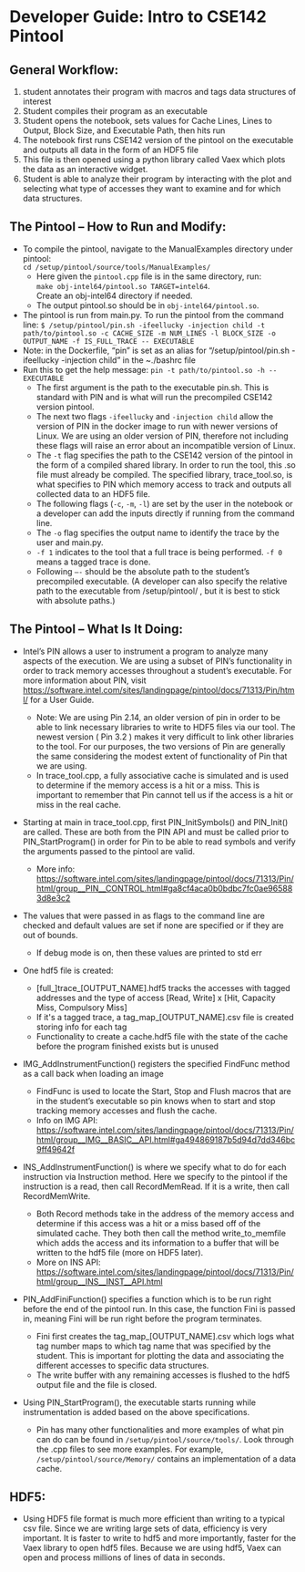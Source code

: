 # Developer Guide: Intro to CSE142 Pintool
## General Workflow:
1.	student annotates their program with macros and tags data structures of interest
2.	Student compiles their program as an executable
3.	Student opens the notebook, sets values for Cache Lines, Lines to Output, Block Size, and Executable Path, then hits run
4.	The notebook first runs CSE142 version of the pintool on the executable and outputs  all data in the form of an HDF5 file
5.	This file is then opened using a python library called Vaex which plots the data as an interactive widget.
6.	Student is able to analyze their program by interacting with the plot and selecting what type of accesses they want to examine and for which data structures.

## The Pintool – How to Run and Modify:
* To compile the pintool, navigate to the ManualExamples directory under pintool:  
`cd /setup/pintool/source/tools/ManualExamples/`  
  * Here given the `pintool.cpp` file is in the same directory, run:  
  `make obj-intel64/pintool.so TARGET=intel64`.  
  Create an obj-intel64 directory if needed.
  * The output pintool.so should be in `obj-intel64/pintool.so`.  
* The pintool is run from main.py.
To run the pintool from the command line:
`$ /setup/pintool/pin.sh -ifeellucky -injection child -t path/to/pintool.so -c CACHE_SIZE -m NUM_LINES -l BLOCK_SIZE -o OUTPUT_NAME -f IS_FULL_TRACE -- EXECUTABLE`
* Note: in the Dockerfile, “pin” is set as an alias for “/setup/pintool/pin.sh -ifeellucky -injection child” in the ~./bashrc file
* Run this to get the help message:
`pin -t path/to/pintool.so -h -- EXECUTABLE`
  * The first argument is the path to the executable pin.sh. This is standard with PIN and is what will run the precompiled CSE142 version pintool. 
  * The next two flags `-ifeellucky` and `-injection child` allow the version of PIN in the docker image to run with newer versions of Linux. We are using an older version of PIN, therefore not including these flags will raise an error about an incompatible version of Linux.
  * The `-t` flag specifies the path to the CSE142 version of the pintool in the form of a compiled shared library. In order to run the tool, this .so file must already be compiled. The specified library, trace_tool.so, is what specifies to PIN which memory access to track and outputs all collected data to an HDF5 file. 
  * The following flags (`-c`, `-m`, `-l`) are set by the user in the notebook or a developer can add the inputs directly if running from the command line.
  * The `-o` flag specifies the output name to identify the trace by the user and main.py.
  * `-f 1` indicates to the tool that a full trace is being performed. `-f 0` means a tagged trace is done.
  * Following `–-` should be the absolute path to the student’s precompiled executable. (A developer can also specify the relative path to the executable from /setup/pintool/ , but it is best to stick with absolute paths.)

## The Pintool – What Is It Doing:
* Intel’s PIN allows a user to instrument a program to analyze many aspects of the execution. We are using a subset of PIN’s functionality in order to track memory accesses throughout a student’s executable. For more information about PIN, visit https://software.intel.com/sites/landingpage/pintool/docs/71313/Pin/html/ for a User Guide. 
  *	Note: We are using Pin 2.14, an older version of pin in order to be able to link necessary libraries to write to HDF5 files via our tool. The newest version ( Pin 3.2 ) makes it very difficult to link other libraries to the tool. For our purposes, the two versions of Pin are generally the same considering the modest extent of functionality of Pin that we are using. 
  *	In trace_tool.cpp, a fully associative cache is simulated and is used to determine if the memory access is a hit or a miss. This is important to remember that Pin cannot tell us if the access is a hit or miss in the real cache. 

*	Starting at main in trace_tool.cpp, first PIN_InitSymbols() and PIN_Init() are called. These are both from the PIN API and must be called prior to PIN_StartProgram() in order for Pin to be able to read symbols and verify the arguments passed to the pintool are valid. 
      * More info: https://software.intel.com/sites/landingpage/pintool/docs/71313/Pin/html/group__PIN__CONTROL.html#ga8cf4aca0b0bdbc7fc0ae965883d8e3c2
*	The values that were passed in as flags to the command line are checked and default values are set if none are specified or if they are out of bounds. 
      *	If debug mode is on, then these values are printed to std err
 *	One hdf5 file is created: 
      *	[full_]trace_[OUTPUT_NAME].hdf5 tracks the accesses with tagged addresses and the type of access [Read, Write] x [Hit, Capacity Miss, Compulsory Miss]
      * If it's a tagged trace, a tag_map_[OUTPUT_NAME].csv file is created storing info for each tag
      *	Functionality to create a cache.hdf5 file with the state of the cache before the program finished exists but is unused
 *	IMG_AddInstrumentFunction() registers the specified FindFunc method as a call back when loading an image
      *	FindFunc is used to locate the Start, Stop and Flush macros that are in the student’s executable so pin knows when to start and stop tracking memory accesses and flush the cache.
      *	Info on IMG API: https://software.intel.com/sites/landingpage/pintool/docs/71313/Pin/html/group__IMG__BASIC__API.html#ga494869187b5d94d7dd346bc9ff49642f
 *	INS_AddInstrumentFunction() is where we specify what to do for each instruction via Instruction method. Here we specify to the pintool if the instruction is a read, then call RecordMemRead. If it is a write, then call RecordMemWrite.
      *	Both Record methods take in the address of the memory access and determine if this access was a hit or a miss based off of the simulated cache. They both then call the method write_to_memfile which adds the access and its information to a buffer that will be written to the hdf5 file (more on HDF5 later).
      *	More on INS API: https://software.intel.com/sites/landingpage/pintool/docs/71313/Pin/html/group__INS__INST__API.html
 *	PIN_AddFiniFunction() specifies a function which is to be run right before the end of the pintool run. In this case, the function Fini is passed in, meaning Fini will be run right before the program terminates. 
      *	Fini first creates the tag_map_[OUTPUT_NAME].csv which logs what tag number maps to which tag name that was specified by the student. This is important for plotting the data and associating the different accesses to specific data structures. 
      *	The write buffer with any remaining accesses is flushed to the hdf5 output file and the file is closed. 
 *	Using PIN_StartProgram(), the executable starts running while instrumentation is added based on the above specifications.
      *	Pin has many other functionalities and more examples of what pin can do can be found in `/setup/pintool/source/tools/`. Look through the .cpp files to see more examples. For example, `/setup/pintool/source/Memory/` contains an implementation of a data cache.

## HDF5:
* Using HDF5 file format is much more efficient than writing to a typical csv file. Since we are writing large sets of data, efficiency is very important. It is faster to write to hdf5 and more importantly, faster for the Vaex library to open hdf5 files. Because we are using hdf5, Vaex can open and process millions of lines of data in seconds. 
